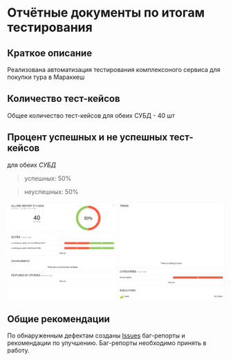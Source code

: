 # Отчётные документы по итогам тестирования

## Краткое описание
Реализована автоматизация тестирования комплексоного сервиса для покупки тура в Мараккеш

## Количество тест-кейсов
Общее количество тест-кейсов для обеих СУБД - 40 шт

## Процент успешных и не успешных тест-кейсов
для обеих *СУБД*
> успешных: 50%

> неуспешных: 50%


![img_2.png](img/img.png)

## Общие рекомендации
По обнаруженным дефектам созданы [Issues](https://github.com/Nadezhda-VP/Diploma-project-in-the-profession-of-Tester-/issues) баг-репорты и рекомендации по улучшению. Баг-репорты необходимо принять в работу.